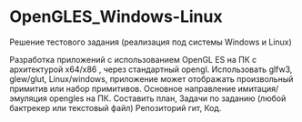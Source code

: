 # OpenGLES_Windows-Linux
Решение тестового задания (реализация под системы Windows и Linux)

Разработка приложений с использованием OpenGL ES на ПК с архитектурой x64/x86
, через стандартный opengl. Использовать glfw3, glew/glut,  Linux/windows, приложение может отображать произвольный примитив или набор примитивов. Основное направление имитация/эмуляция opengles на ПК. 
Составить план,
Задачи по заданию (любой бактрекер или текстовый файл)
Репозиторий гит,
Код.